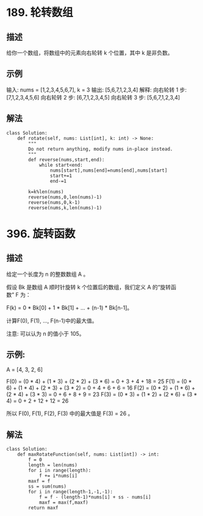 # 189. 轮转数组
## 描述
给你一个数组，将数组中的元素向右轮转 k 个位置，其中 k 是非负数。

## 示例
输入: nums = [1,2,3,4,5,6,7], k = 3
输出: [5,6,7,1,2,3,4]
解释:
向右轮转 1 步: [7,1,2,3,4,5,6]
向右轮转 2 步: [6,7,1,2,3,4,5]
向右轮转 3 步: [5,6,7,1,2,3,4]

## 解法
```python3
class Solution:
    def rotate(self, nums: List[int], k: int) -> None:
        """
        Do not return anything, modify nums in-place instead.
        """
        def reverse(nums,start,end):
            while start<end:
                nums[start],nums[end]=nums[end],nums[start]
                start+=1
                end-=1

        k=k%len(nums)
        reverse(nums,0,len(nums)-1)
        reverse(nums,0,k-1)
        reverse(nums,k,len(nums)-1)
```

# 396. 旋转函数
## 描述
给定一个长度为 n 的整数数组 A 。

假设 Bk 是数组 A 顺时针旋转 k 个位置后的数组，我们定义 A 的“旋转函数” F 为：

F(k) = 0 * Bk[0] + 1 * Bk[1] + ... + (n-1) * Bk[n-1]。

计算F(0), F(1), ..., F(n-1)中的最大值。

注意:
可以认为 n 的值小于 105。

## 示例:

A = [4, 3, 2, 6]

F(0) = (0 * 4) + (1 * 3) + (2 * 2) + (3 * 6) = 0 + 3 + 4 + 18 = 25
F(1) = (0 * 6) + (1 * 4) + (2 * 3) + (3 * 2) = 0 + 4 + 6 + 6 = 16
F(2) = (0 * 2) + (1 * 6) + (2 * 4) + (3 * 3) = 0 + 6 + 8 + 9 = 23
F(3) = (0 * 3) + (1 * 2) + (2 * 6) + (3 * 4) = 0 + 2 + 12 + 12 = 26

所以 F(0), F(1), F(2), F(3) 中的最大值是 F(3) = 26 。

## 解法
```python3
class Solution:
    def maxRotateFunction(self, nums: List[int]) -> int:
        f = 0
        length = len(nums)
        for i in range(length):
            f += i*nums[i]
        maxf = f
        ss = sum(nums)
        for i in range(length-1,-1,-1):
            f = f - (length-1)*nums[i] + ss - nums[i]
            maxf = max(f,maxf)
        return maxf
```